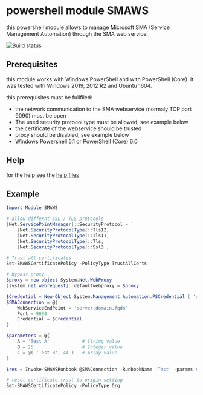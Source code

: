 # powershell module SMAWS

this powershell module allows to manage Microsoft SMA (Service Management Automation) through the SMA web service.

![Build status](https://ci.appveyor.com/api/projects/status/xyetybo7i24oja7s/branch/master?svg=true)

## Prerequisites

this module works with Windows PowerShell and with PowerShell (Core). it was tested with Windows 2019, 2012 R2 and Ubuntu 1604.

this prerequisites must be fullfiled:

- the network communication to the SMA webservice (normaly TCP port 9090) must be open
- The used security protocol type must be allowed, see example below
- the certificate of the webservice should be trusted
- proxy should be disabled, see example below
- Windows Powershell 5.1 or PowerShell (Core) 6.0

## Help

for the help see the [help files](https://smaws.readthedocs.io/en/latest/)

## Example

```powershell
Import-Module SMAWS

# allow differnt SSL / TLS protocols
[Net.ServicePointManager]::SecurityProtocol = `
    [Net.SecurityProtocolType]::Tls12,
    [Net.SecurityProtocolType]::Tls11,
    [Net.SecurityProtocolType]::Tls,
    [Net.SecurityProtocolType]::Ssl3 ;

# Trust all certificates
Set-SMAWSCertificatePolicy -PolicyType TrustAllCerts

# bypass proxy
$proxy = new-object System.Net.WebProxy
[system.net.webrequest]::defaultwebproxy = $proxy

$Credential = New-Object System.Management.Automation.PSCredential ( 'user@domain.fqdn', ( ConvertTo-SecureString 'somePassword' -AsPlainText -Force ) )
$SMAConnection = @{
    WebServiceEndPoint = 'server.domain.fqdn'
    Port = 9090
    Credential = $Credential
}

$parameters = @{
    A = 'Test A'            # String value
    B = 25                  # Integer value
    C = @( 'Test B', 44 )   # Array value
}

$res = Invoke-SMAWSRunbook @SMAConnection -RunbookName 'Test' -params $parameters -wait

# reset certificate trust to origin setting
Set-SMAWSCertificatePolicy -PolicyType Org
```
